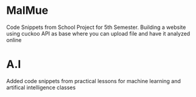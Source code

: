 # MalMue
Code Snippets from School Project for 5th Semester. Building a website using cuckoo API as base where you can upload file and have it analyzed online

# A.I
Added code snippets from practical lessons for machine learning and artifical intelligence classes
